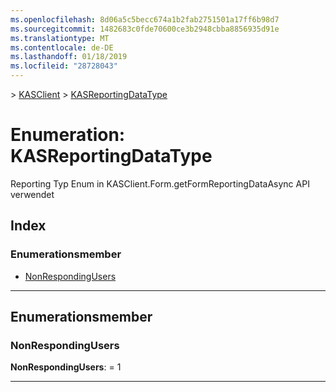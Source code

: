 ```yaml
---
ms.openlocfilehash: 8d06a5c5becc674a1b2fab2751501a17ff6b98d7
ms.sourcegitcommit: 1482683c0fde70600ce3b2948cbba8856935d91e
ms.translationtype: MT
ms.contentlocale: de-DE
ms.lasthandoff: 01/18/2019
ms.locfileid: "28728043"
---
```

[](../README.md) > [KASClient](../modules/kasclient.md) > [KASReportingDataType](../enums/kasclient.kasreportingdatatype.md)

# <a name="enumeration-kasreportingdatatype"></a>Enumeration: KASReportingDataType

Reporting Typ Enum in KASClient.Form.getFormReportingDataAsync API verwendet
## <a name="index"></a>Index 

### <a name="enumeration-members"></a>Enumerationsmember

* [NonRespondingUsers](kasclient.kasreportingdatatype.md#nonrespondingusers)

---

## <a name="enumeration-members"></a>Enumerationsmember

<a id="nonrespondingusers"></a>

###  <a name="nonrespondingusers"></a>NonRespondingUsers

**NonRespondingUsers**: = 1

___


